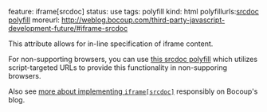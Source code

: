 feature: iframe[srcdoc]
status: use
tags: polyfill
kind: html
polyfillurls:[srcdoc polyfill](https://github.com/jugglinmike/srcdoc-polyfill)
moreurl: http://weblog.bocoup.com/third-party-javascript-development-future/#iframe-srcdoc

This attribute allows for in-line specification of iframe content.

For non-supporting browsers, you can use [this srcdoc polyfill](https://github.com/jugglinmike/srcdoc-polyfill) which utilizes script-targeted URLs to provide this functionality in non-supporing browsers.

Also see [more about implementing `iframe[srcdoc]`](http://weblog.bocoup.com/third-party-javascript-development-future/#iframe-srcdoc) responsibly on Bocoup's blog.
